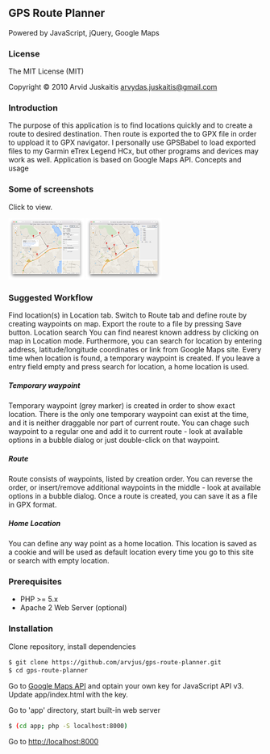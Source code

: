 ## GPS Route Planner

Powered by JavaScript, jQuery, Google Maps


### License

The MIT License (MIT)

Copyright © 2010 Arvid Juskaitis <arvydas.juskaitis@gmail.com>


### Introduction

The purpose of this application is to find locations quickly and to create a route to desired destination. Then route is exported the to GPX file in order to uppload it to GPX navigator. I personally use GPSBabel to load exported files to my Garmin eTrex Legend HCx, but other programs and devices may work as well. Application is based on Google Maps API.
Concepts and usage


### Some of screenshots

Click to view.

[![Location](https://raw.githubusercontent.com/arvjus/gps-route-planner/master/screenshots/location-thumb.png)](https://raw.githubusercontent.com/arvjus/gps-route-planner/master/screenshots/location.png)  [![Route](https://raw.githubusercontent.com/arvjus/gps-route-planner/master/screenshots/route-thumb.png)](https://raw.githubusercontent.com/arvjus/gps-route-planner/master/screenshots/route.png)


### Suggested Workflow

Find location(s) in Location tab.
Switch to Route tab and define route by creating waypoints on map.
Export the route to a file by pressing Save button.
Location search
You can find nearest known address by clicking on map in Location mode. Furthermore, you can search for location by entering address, latitude/longitude coordinates or link from Google Maps site. Every time when location is found, a temporary waypoint is created. If you leave a entry field empty and press search for location, a home location is used.

##### Temporary waypoint
Temporary waypoint (grey marker) is created in order to show exact location. There is the only one temporary waypoint can exist at the time, and it is neither draggable nor part of current route. You can chage such waypoint to a regular one and add it to current route - look at available options in a bubble dialog or just double-click on that waypoint.

##### Route
Route consists of waypoints, listed by creation order. You can reverse the order, or insert/remove additional waypoints in the middle - look at available options in a bubble dialog. Once a route is created, you can save it as a file in GPX format.

##### Home Location
You can define any way point as a home location. This location is saved as a cookie and will be used as default location every time you go to this site or search with empty location.


### Prerequisites

* PHP >= 5.x
* Apache 2 Web Server (optional)


### Installation

Clone repository, install dependencies
```bash
$ git clone https://github.com/arvjus/gps-route-planner.git
$ cd gps-route-planner
```

Go to [Google Maps API](https://developers.google.com/maps) and optain your own key for JavaScript API v3. Update app/index.html with the key.

Go to 'app' directory, start built-in web server
```bash
$ (cd app; php -S localhost:8000)
```

Go to [http://localhost:8000](http://localhost:8000)

